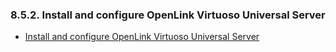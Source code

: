<div>

<div>

<div>

<div>

### 8.5.2. Install and configure OpenLink Virtuoso Universal Server

</div>

</div>

</div>

<div>

- <a href="ch-accessinterfaces.html#virtclientrefinstallandconfigvirt"
  class="link"
  title="Installation of the ADO.Net Provider Client and Virtuoso Universal Server on Windows">Install
  and configure OpenLink Virtuoso Universal Server</a>

</div>

</div>
